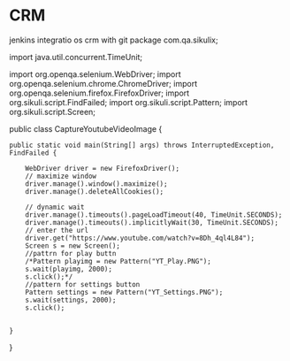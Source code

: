 # CRM
jenkins integratio os crm with git
package com.qa.sikulix;

import java.util.concurrent.TimeUnit;

import org.openqa.selenium.WebDriver;
import org.openqa.selenium.chrome.ChromeDriver;
import org.openqa.selenium.firefox.FirefoxDriver;
import org.sikuli.script.FindFailed;
import org.sikuli.script.Pattern;
import org.sikuli.script.Screen;

public class CaptureYoutubeVideoImage {

	public static void main(String[] args) throws InterruptedException, FindFailed {
		
		WebDriver driver = new FirefoxDriver();
		// maximize window
		driver.manage().window().maximize();
		driver.manage().deleteAllCookies();

		// dynamic wait
		driver.manage().timeouts().pageLoadTimeout(40, TimeUnit.SECONDS);
		driver.manage().timeouts().implicitlyWait(30, TimeUnit.SECONDS);
		// enter the url
		driver.get("https://www.youtube.com/watch?v=8Dh_4ql4L84");
		Screen s = new Screen();
		//pattrn for play buttn
		/*Pattern playimg = new Pattern("YT_Play.PNG");
		s.wait(playimg, 2000);
		s.click();*/
		//pattern for settings button
		Pattern settings = new Pattern("YT_Settings.PNG");
		s.wait(settings, 2000);
		s.click();
		

	}

}
